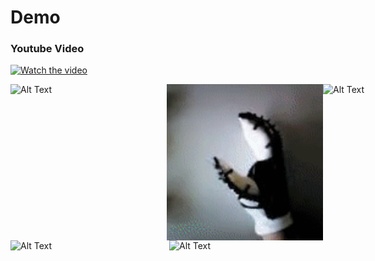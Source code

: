 # Demo 

### Youtube Video 
[![Watch the video](https://img.youtube.com/vi/K1PvsZXECzM/0.jpg)](https://www.youtube.com/watch?v=K1PvsZXECzM)

<div style="display: flex; justify-content: space-between;">
  <img src="gif/i2c_display.gif" alt="Alt Text" width="250" height="250">
  <img src="gif/openmv_camera_1.gif" alt="Alt Text" width="250" height="250">
  <img src="gif/openmv_laptop_image_1.gif" alt="Alt Text" width="250" height="250">
</div>
<div style="display: flex; justify-content: space-between;">
  <img src="gif/openmvide_v1.gif" alt="Alt Text" width="250" height="250">
  <img src="gif/skewed_angle.gif" alt="Alt Text" width="250" height="250">
</div>
